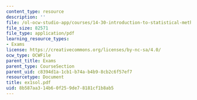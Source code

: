 ```yaml
---
content_type: resource
description: ''
file: /ol-ocw-studio-app/courses/14-30-introduction-to-statistical-method-in-economics-spring-2006/8b587aa314b60f259de78181cf1b8ab5_ex1sol.pdf
file_size: 82571
file_type: application/pdf
learning_resource_types:
- Exams
license: https://creativecommons.org/licenses/by-nc-sa/4.0/
ocw_type: OCWFile
parent_title: Exams
parent_type: CourseSection
parent_uid: c8394d1a-1cb1-b74a-b4b9-8cb2c6f57ef7
resourcetype: Document
title: ex1sol.pdf
uid: 8b587aa3-14b6-0f25-9de7-8181cf1b8ab5
---
```

